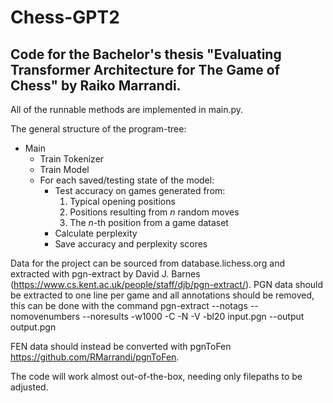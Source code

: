 # Chess-GPT2
## Code for the Bachelor's thesis "Evaluating Transformer Architecture for The Game of Chess" by Raiko Marrandi.

All of the runnable methods are implemented in main.py.

The general structure of the program-tree:

- Main
  - Train Tokenizer
  - Train Model
  - For each saved/testing state of the model:
    - Test accuracy on games generated from:
      1. Typical opening positions
      2. Positions resulting from *n* random moves
      3. The *n*-th position from a game dataset
    - Calculate perplexity
    - Save accuracy and perplexity scores

Data for the project can be sourced from database.lichess.org and extracted with pgn-extract by David J. Barnes (https://www.cs.kent.ac.uk/people/staff/djb/pgn-extract/). 
PGN data should be extracted to one line per game and all annotations should be removed, this can be done with the command pgn-extract --notags --nomovenumbers --noresults -w1000 -C -N -V -bl20 input.pgn --output output.pgn

FEN data should instead be converted with pgnToFen https://github.com/RMarrandi/pgnToFen.

The code will work almost out-of-the-box, needing only filepaths to be adjusted.
